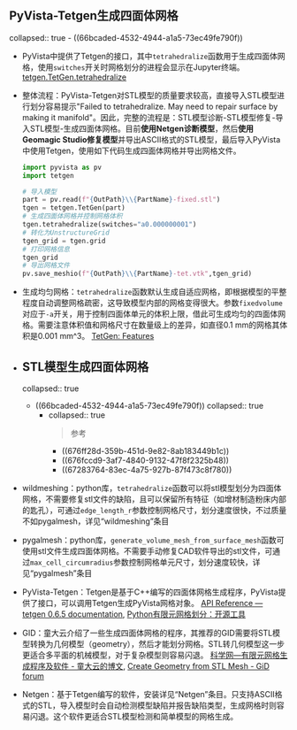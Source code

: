 ## PyVista-Tetgen生成四面体网格
collapsed:: true
	- ((66bcaded-4532-4944-a1a5-73ec49fe790f))
- PyVista中提供了Tetgen的接口，其中`tetrahedralize`函数用于生成四面体网格，使用`switches`开关时网格划分的进程会显示在Jupyter终端。 [tetgen.TetGen.tetrahedralize](https://tetgen.pyvista.org/api.html#tetgen.TetGen.tetrahedralize)
- 整体流程：PyVista-Tetgen对STL模型的质量要求较高，直接导入STL模型进行划分容易提示"Failed to tetrahedralize. May need to repair surface by making it manifold"。因此，完整的流程是：STL模型诊断-STL模型修复-导入STL模型-生成四面体网格。目前**使用Netgen诊断模型**，然后**使用Geomagic Studio修复模型**并导出ASCII格式的STL模型，最后导入PyVista中使用Tetgen，使用如下代码生成四面体网格并导出网格文件。
  
  ``` python
  import pyvista as pv
  import tetgen
  
  # 导入模型
  part = pv.read(f"{OutPath}\\{PartName}-fixed.stl")
  tgen = tetgen.TetGen(part)
  # 生成四面体网格并控制网格体积
  tgen.tetrahedralize(switches="a0.000000001")
  # 转化为UnstructureGrid
  tgen_grid = tgen.grid
  # 打印网格信息
  tgen_grid
  # 导出网格文件
  pv.save_meshio(f"{OutPath}\\{PartName}-tet.vtk",tgen_grid)
  ```
- 生成均匀网格：`tetrahedralize`函数默认生成自适应网格，即根据模型的平整程度自动调整网格疏密，这导致模型内部的网格变得很大。参数`fixedvolume`对应于`-a`开关，用于控制四面体单元的体积上限，借此可生成均匀的四面体网格。需要注意体积值和网格尺寸在数量级上的差异，如直径0.1 mm的网格其体积是0.001 mm^3。 [TetGen: Features](https://wias-berlin.de/software/tetgen//features.html#F4)
- ## STL模型生成四面体网格
  collapsed:: true
	- ((66bcaded-4532-4944-a1a5-73ec49fe790f))
	  collapsed:: true
		- collapsed:: true
		  >参考
			- ((676ff28d-359b-451d-9e82-8ab183449b1c))
			- ((676fccd9-3af7-4840-9132-47f8f2325b48))
			- ((67283764-83ec-4a75-927b-87f473c8f780))
- wildmeshing：python库，`tetrahedralize`函数可以将stl模型划分为四面体网格，不需要修复stl文件的缺陷，且可以保留所有特征（如增材制造粉床内部的匙孔），可通过`edge_length_r`参数控制网格尺寸，划分速度很快，不过质量不如pygalmesh，详见“wildmeshing”条目
- pygalmesh：python库，`generate_volume_mesh_from_surface_mesh`函数可使用stl文件生成四面体网格。不需要手动修复CAD软件导出的stl文件，可通过`max_cell_circumradius`参数控制网格单元尺寸，划分速度较快，详见“pygalmesh”条目
- PyVista-Tetgen：Tetgen是基于C++编写的四面体网格生成程序，PyVista提供了接口，可以调用Tetgen生成PyVista网格对象。 [API Reference — tetgen 0.6.5 documentation](https://tetgen.pyvista.org/api.html), [Python有限元网格划分：开源工具](https://mp.weixin.qq.com/s/nsgCmvKzH4qo7kRyY7ANuw)
- GID：童大云介绍了一些生成四面体网格的程序，其推荐的GID需要将STL模型转换为几何模型（geometry），然后才能划分网格。STL转几何模型这一步更适合多平面的机械模型，对于复杂模型则容易闪退。 [科学网—有限元网格生成程序及软件 - 童大云的博文](https://blog.sciencenet.cn/blog-832624-649911.html), [Create Geometry from STL Mesh - GiD forum](https://forum.gidsimulation.com/viewtopic.php?t=4106)
- Netgen：基于Tetgen编写的软件，安装详见“Netgen”条目。只支持ASCII格式的STL，导入模型时会自动检测模型缺陷并报告缺陷类型，生成网格时则容易闪退。这个软件更适合STL模型检测和简单模型的网格生成。